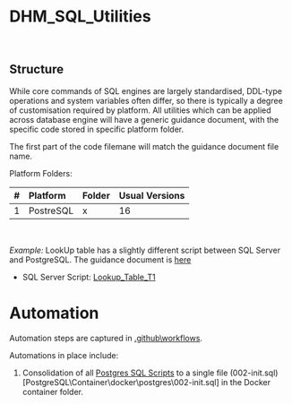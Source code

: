 # DHM_SQL_Utilities



<br>

## Structure

While core commands of SQL engines are largely standardised, DDL-type operations and system variables often differ, so there is typically a degree of customisation required by platform. 
All utilities which can be applied across database engine will have a generic guidance document, with the specific code stored in specific platform folder. 

The first part of the code filemane will match the guidance document file name. 


Platform Folders: 

|#|Platform|Folder|Usual Versions|
|:--|:---|:---|:--------|
|1|PostreSQL|x|16|

<br>

_Example:_
LookUp table has a slightly different script between SQL Server and PostgreSQL. 
The guidance document is [here](SQL/LookUp_Table.md ) 

- SQL Server Script: [Lookup_Table_T1](SQL/SQL_Server/Lookup_Table_T1.sql)


# Automation


Automation steps are captured in [.github\workflows](.github\workflows).


Automations in place include: 

1. Consolidation of all [Postgres SQL Scripts](PostgreSQL\SQL_Scripts)  to a single file (002-init.sql)[PostgreSQL\Container\docker\postgres\002-init.sql] in the Docker container folder. 


